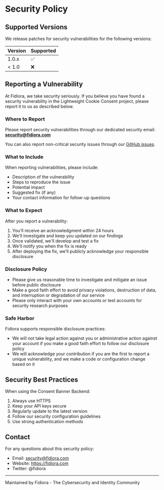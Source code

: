 # Security Policy

## Supported Versions

We release patches for security vulnerabilities for the following versions:

| Version | Supported          |
| ------- | ------------------ |
| 1.0.x   | :white_check_mark: |
| < 1.0   | :x:                |

## Reporting a Vulnerability

At Fidiora, we take security seriously. If you believe you have found a security vulnerability in the Lightweight Cookie Consent project, please report it to us as described below.

### Where to Report

Please report security vulnerabilities through our dedicated security email:
**security@fidiora.com**

You can also report non-critical security issues through our [GitHub issues](https://github.com/Fidiora/lightweight-cookie-consent/issues).

### What to Include

When reporting vulnerabilities, please include:

- Description of the vulnerability
- Steps to reproduce the issue
- Potential impact
- Suggested fix (if any)
- Your contact information for follow-up questions

### What to Expect

After you report a vulnerability:

1. You'll receive an acknowledgment within 24 hours
2. We'll investigate and keep you updated on our findings
3. Once validated, we'll develop and test a fix
4. We'll notify you when the fix is ready
5. After deploying the fix, we'll publicly acknowledge your responsible disclosure

### Disclosure Policy

- Please give us reasonable time to investigate and mitigate an issue before public disclosure
- Make a good faith effort to avoid privacy violations, destruction of data, and interruption or degradation of our service
- Please only interact with your own accounts or test accounts for security research purposes

### Safe Harbor

Fidiora supports responsible disclosure practices:

- We will not take legal action against you or administrative action against your account if you make a good faith effort to follow our disclosure policy
- We will acknowledge your contribution if you are the first to report a unique vulnerability, and we make a code or configuration change based on it

## Security Best Practices

When using the Consent Banner Backend:

1. Always use HTTPS
2. Keep your API keys secure
3. Regularly update to the latest version
4. Follow our security configuration guidelines
5. Use strong authentication methods

## Contact

For any questions about this security policy:
- Email: security@fidiora.com
- Website: https://fidiora.com
- Twitter: @fidiora

---

Maintained by Fidiora - The Cybersecurity and Identity Community
